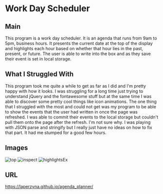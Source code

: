 # Work Day Scheduler
## Main
This program is a work day scheduler. It is an agenda that runs from 9am to 5pm, business hours. It presents the current date at the top of the display and highlights each hour based on whether that hour lies in the past, present, or future. The user is able to write into the box and as they save their event is set in local storage.

## What I Struggled With
This program took me quite a while to get as far as I did and I'm pretty happy with how it looks. I was struggling for a long time just trying to understand jQuery and the fontawesome stuff but at the same time I was able to discover some pretty cool things like icon animations. The one thing that I struggled with the most and could not get was my program to be able to show the events that the user had written in once the page was refreshed. I was able to commit their events to the local storage but couldn't pull them onto the page after the refresh. I'm not sure why. I was playing with JSON parse and stringify but I really just have no ideas on how to fix that part. It had me stumped for a good few hours.

## Images
![top](https://user-images.githubusercontent.com/90733086/172550193-157602d4-b5b0-496c-bf91-96d192fe7392.JPEG)
![inspect](https://user-images.githubusercontent.com/90733086/172550205-86e92fe5-dd90-4340-a584-71c7708a8a6d.JPEG)
![highlightsEx](https://user-images.githubusercontent.com/90733086/172550213-44c13772-2cdf-4fef-b92c-60b1e6495643.JPEG)

## URL
https://laperzyna.github.io/agenda_planner/
